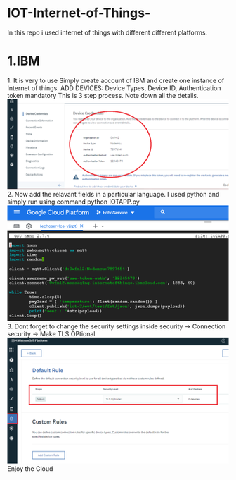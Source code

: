 # IOT-Internet-of-Things-
In this repo i used internet of things with different different platforms. 
<h1>1.IBM</h1>
1. It is very to use Simply create account of IBM and create one instance of Internet of things.
ADD DEVICES: Device Types, Device ID, Authentication token mandatory
This is 3 step process. Note down all the details.
<img src="./details.png" />
2. Now add the relavant fields in a particular language. I used python and simply run using command python IOTAPP.py
<img src="./pythonDetails.png" />
3. Dont forget to change the security settings inside security -> Connection security -> Make TLS OPtional
<img src="./TLS.png" />
Enjoy the Cloud
